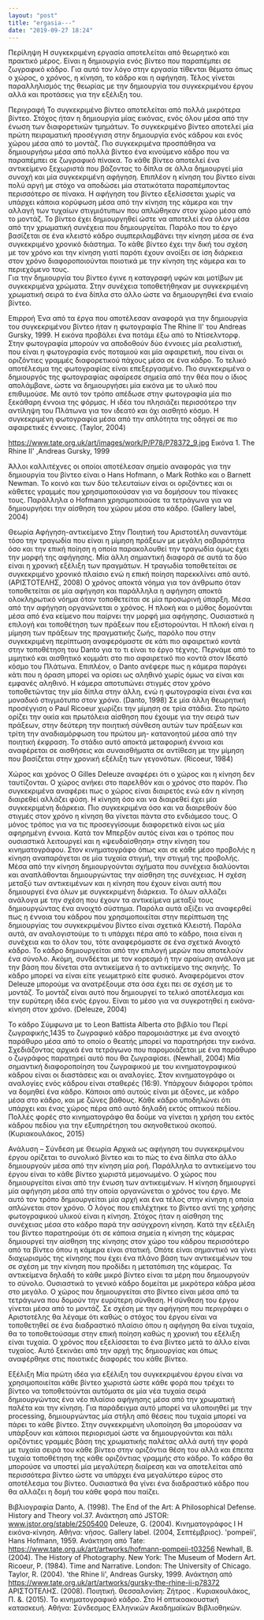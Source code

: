 ```yaml
---
layout: "post"
title: "ergasia---"
date: "2019-09-27 18:24"
---
```

Περίληψη
Η συγκεκριμένη εργασία αποτελείται από θεωρητικό και πρακτικό μέρος. Είναι η δημιουργία ενός βίντεο που παραπέμπει σε ζωγραφικό κάδρο. Για αυτό τον λόγο στην εργασία τίθενται θέματα όπως ο χώρος, ο χρόνος, η κίνηση, το κάδρο και η αφήγηση.  Τέλος γίνεται παραλληλισμός της θεωρίας με την δημιουργία του συγκεκριμένου έργου αλλά και προτάσεις για την εξέλιξη του.

Περιγραφή
Το συγκεκριμένο βίντεο αποτελείται από πολλά μικρότερα βίντεο. Στόχος ήταν η δημιουργία μίας εικόνας, ενός όλου μέσα από την ένωση των διαφορετικών τμημάτων. Το συγκεκριμένο βίντεο αποτελεί μία πρώτη πειραματική προσέγγιση στην δημιουργία ενός κάδρου και ενός χώρου μέσα από το μοντάζ. Πιο συγκεκριμένα προσπάθησα να δημιουργήσω μέσα από πολλά βίντεο ένα κινούμενο κάδρο που να παραπέμπει σε ζωγραφικό πίνακα. Το κάθε βίντεο αποτελεί ένα αντικείμενο ξεχωριστά που βάζοντας το δίπλα σε άλλα δημιουργεί μία συνοχή και μία συγκεκριμένη αφήγηση.  Επιπλέον η κίνηση του βίντεο είναι πολύ αργή με στόχο να αποδώσει μία στατικότατα παραπέμποντας  περισσότερο σε πίνακα. Η αφήγηση του βίντεο εξελίσσεται χωρίς να υπάρχει κάποια κορύφωση μέσα από την κίνηση της κάμερα και την αλλαγή των τυχαίων στιγμιότυπων που απλώθηκαν στον χώρο μέσα από το μοντάζ.
Το βίντεο έχει δημιουργηθεί ώστε να αποτελεί ένα όλον μέσα από την χρωματική συνέχεια που δημιουργείται. Παρόλο που το έργο βασίζεται σε ένα κλειστό κάδρο συμπεριλαμβάνει την κίνηση μέσα σε ένα συγκεκριμένο χρονικό διάστημα. Το κάθε βίντεο έχει την δική του σχέση με τον χρόνο και την κίνηση γιατί παρότι έχουν ανοίξει σε ίση διάρκεια στον χρόνο διαφοροποιούνται ποιοτικά με την κίνηση της κάμερα και το περιεχόμενο τους.  
Για την δημιουργία του βίντεο έγινε η καταγραφή υφών και μοτίβων με συγκεκριμένα χρώματα. Στην συνέχεια τοποθετήθηκαν με συγκεκριμένη χρωματική σειρά το ένα δίπλα στο άλλο ώστε να δημιουργηθεί ένα ενιαίο βίντεο.

Επιρροή
Ένα από τα έργα που αποτέλεσαν αναφορά για την δημιουργία του συγκεκριμένου βίντεο ήταν η φωτογραφία The Rhine II' του Andreas Gursky, 1999. Η εικόνα προβάλει ένα ποτάμι έξω από το Ντίσελντορφ. Στην φωτογραφία μπορούν να αποδοθούν δύο έννοιες μία ρεαλιστική, που είναι  η φωτογραφία ενός ποταμιού και μία αφαιρετική, που είναι οι οριζόντιες γραμμές διαφορετικού πάχους μέσα σε ένα κάδρο. Το τελικό αποτέλεσμα της φωτογραφίας είναι επεξεργασμένο.  Πιο συγκεκριμένα ο δημιουργός της φωτογραφίας αφαίρεσε σημεία από την θέα που ο ίδιος απολάμβανε, ώστε να δημιουργήσει μία εικόνα με το υλικό που επιθυμούσε.  Με αυτό τον τρόπο απέδωσε στην φωτογραφία μία πιο ξεκάθαρη έννοια της φόρμας. Η ιδέα του πλησιάζει περισσότερο την αντίληψη του Πλάτωνα για τον  ιδεατό και όχι αισθητό κόσμο. Η συγκεκριμένη φωτογραφία μέσα από την απλότητα της οδηγεί σε πιο αφαιρετικές έννοιες. (Taylor, 2004)

https://www.tate.org.uk/art/images/work/P/P78/P78372_9.jpg
Εικόνα 1. The Rhine II' ,Andreas Gursky, 1999

Άλλοι καλλιτέχνες οι οποίοι αποτέλεσαν σημείο αναφοράς για την δημιουργία του βίντεο είναι ο Hans Hofmann, ο Mark Rothko και ο Barnett Newman. Το κοινό και των δύο τελευταίων είναι οι οριζόντιες και οι κάθετες γραμμές που χρησιμοποιούσαν για να δομήσουν του πίνακες τους.  Παράλληλα ο Hofmann χρησιμοποιούσε τα τετράγωνα για να δημιουργήσει την αίσθηση του χώρου μέσα στο κάδρο. (Gallery label, 2004)


Θεωρία
Αφήγηση-αντικείμενο
 Στην Ποιητική του Αριστοτέλη συναντάμε τόσο την τραγωδία που είναι η μίμηση πράξεων με μεγάλη σοβαρότητα όσο και την επική ποίηση η οποία παρακολουθεί την τραγωδία όμως έχει την μορφή της αφήγησης. Μία άλλη σημαντική διαφορά σε αυτά τα δύο είναι η χρονική εξέλιξη των πραγμάτων. Η τραγωδία τοποθετείται σε συγκεκριμένο χρονικό πλαίσιο ενώ η επική ποίηση παρεκκλίνει από αυτό. (ΑΡΙΣΤΟΤΕΛΗΣ, 2008)  Ο χρόνος αποκτά νόημα για τον άνθρωπο όταν τοποθετείται σε μία αφήγηση και παράλληλα η αφήγηση αποκτά ολοκληρωτικό νόημα όταν τοποθετείται σε μία προσωρινή ύπαρξη. Μέσα από την αφήγηση οργανώνεται ο χρόνος. Η πλοκή και ο μύθος δομούνται μέσα από ένα κείμενο που παίρνει την μορφή μια αφήγησης. Ουσιαστικά η επιλογή και τοποθέτηση των πράξεων που εξιστορούνται. H πλοκή είναι η μίμηση των πράξεων της πραγματικής ζωής, παρόλο που στην συγκεκριμένη περίπτωση αναφερόμαστε σε κάτι πιο αφαιρετικό κοντά στην τοποθέτηση του Danto για το τι είναι το έργο τέχνης. Περνάμε από το μιμητικό και αισθητικό κομμάτι στο πιο αφαιρετικό πιο κοντά στον Ιδεατό κόσμο του Πλάτωνα. Επιπλέον, ο Danto ανέφερε πως η κάμερα παράγει κάτι που η όραση μπορεί να ορίσει ως αληθινό χωρίς όμως να είναι και εμφανές αληθινό. Η κάμερα αποτυπώνει στιγμές στον χρόνο τοποθετώντας την μία δίπλα στην άλλη, ενώ η φωτογραφία είναι ένα και μοναδικό στιγμιότυπο στον χρόνο. (Danto, 1998)   Σε μία άλλη θεωρητική προσέγγιση ο Paul Ricoeur χωρίζει την μίμηση σε τρία στάδια. Στο πρώτο ορίζει την οικία και πρωτόλεια αίσθηση που έχουμε για την σειρά των πράξεων, στην δεύτερη την ποιητική σύνθεση αυτών των πράξεων και τρίτη την  αναδιαμόρφωση του πρώτου μη- κατανοητού μέσα από την ποιητική έκφραση. Το στάδιο αυτό αποκτά μεταφορική έννοια και αναφέρεται σε αισθήσεις και συναισθήματα σε αντίθεση με την μίμηση που βασίζεται στην χρονική εξέλιξη των γεγονότων. (Ricoeur, 1984)

Χώρος και χρόνος
Ο Gilles Deleuze αναφέρει ότι ο χώρος και η κίνηση δεν ταυτίζονται. Ο χώρος ανήκει στο παρελθόν και ο χρόνος στο παρόν. Πιο συγκεκριμένα αναφέρει πως ο χώρος είναι διαιρετός ενώ εάν η κίνηση διαιρεθεί αλλάζει φύση. Η κίνηση όσο και να διαιρεθεί έχει μία συγκεκριμένη διάρκεια. Πιο συγκεκριμένα όσο και να διαιρεθούν δύο στιγμές στον χρόνο η κίνηση θα γίνεται πάντα στο ενδιάμεσο τους. Ο μόνος τρόπος για να τις προσεγγίσουμε διαφορετικά είναι ως μία αφηρημένη έννοια. Κατά τον Μπερξόν αυτός είναι και ο τρόπος που ουσιαστικά λειτουργεί και η «ψευδαίσθηση» στην κίνηση του κινηματογράφου.
Στον κινηματογράφο όπως και σε κάθε μέσο προβολής η κίνηση αναπαράγεται σε μία τυχαία στιγμή, την στιγμή της προβολής. Μέσα από την κίνηση δημιουργούνται σχήματα που συνέχεια διαλύονται και αναπλάθονται δημιουργώντας την αίσθηση της συνέχειας. Η σχέση μεταξύ των αντικειμένων και η κίνηση που έχουν είναι αυτή που δημιουργεί ένα όλων με συγκεκριμένη διάρκεια. Το όλων αλλάζει ανάλογα με την σχέση που έχουν τα αντικείμενα μεταξύ τους δημιουργώντας ένα ανοιχτό σύστημα.
Παρόλα αυτά αξίζει να αναφερθεί πως η έννοια του κάδρου που χρησιμοποιείται στην περίπτωση της δημιουργίας του συγκεκριμένου βίντεο είναι σχετικά Κλειστή. Παρόλα αυτά, αν αναλογιστούμε το τι υπάρχει πέρα από το κάδρο, ποια είναι η συνέχεια και το όλον του, τότε αναφερόμαστε σε ένα σχετικά Ανοιχτό κάδρο.  Το κάδρο δημιουργείται από την επιλογή μερών που αποτελούν ένα σύνολο. Ακόμη, συνδέεται με τον κορεσμό ή την αραίωση ανάλογα με την βάση που δίνεται στα αντικείμενα ή το αντικείμενο της σκηνής.  Το κάδρο μπορεί να είναι είτε γεωμετρικό είτε φυσικό.
Αναφερόμενοι στον  Deleuze μπορούμε να ανατρέξουμε στα όσα έχει πει σε σχέση με το μοντάζ. Το μοντάζ είναι αυτό που δημιουργεί το τελικό αποτέλεσμα και την ευρύτερη ιδέα ενός έργου.  Είναι το μέσο για να συγκροτηθεί η εικόνα-κίνηση στον χρόνο. (Deleuze, 2004)

Το κάδρο
Σύμφωνα με το Leon Battista Alberta στο βιβλίο του Περί ζωγραφικής,1435 το ζωγραφικό κάδρο παρομοιάστηκε με ένα ανοιχτό παράθυρο μέσα από το οποίο ο θεατής μπορεί να παρατηρήσει την εικόνα. Σχεδιάζοντας αρχικά ένα τετράγωνο που παρομοιάζεται με ένα παράθυρο ο ζωγράφος παρατηρεί αυτό που θα ζωγραφίσει. (Newhall, 2004)  Μία σημαντική διαφοροποίηση του ζωγραφικού με του κινηματογραφικού κάδρου είναι οι διαστάσεις και οι αναλογίες. Στον κινηματογράφο οι αναλογίες ενός κάδρου είναι σταθερές (16:9). Υπάρχουν διάφοροι τρόποι να δομηθεί ένα κάδρο. Κάποιοι από αυτούς είναι με άξονες, με κάδρο μέσα στο κάδρο, και με ζώνες βάθους. Κάθε κάδρο υποδηλώνει ότι υπάρχει και ένας χώρος πέρα από αυτό δηλαδή εκτός οπτικού πεδίου.  Πολλές φορές στο κινηματογράφο θα δούμε να γίνεται η χρήση του εκτός κάδρου πεδίου για την εξυπηρέτηση του σκηνοθετικού σκοπού. (Κυριακουλάκος, 2015)


Ανάλυση – Σύνδεση με Θεωρία
Αρχικά ως αφήγηση του συγκεκριμένου έργου ορίζεται το συνολικό βίντεο και το πώς το ένα δίπλα στο άλλο δημιουργούν μέσα από την κίνηση μία ροή. Παράλληλα το αντικείμενο του έργου είναι το κάθε βίντεο χωριστά μεμονωμένο. Ο χώρος που δημιουργείται είναι από την ένωση των αντικειμένων. Η κίνηση δημιουργεί μία αφήγηση μέσα από την οποία οργανώνεται ο χρόνος του έργο. Με αυτό τον τρόπο δημιουργείται μία αρχή και ένα τέλος στην κίνηση η οποία απλώνεται στον χρόνο.
Ο λόγος που επιλέχτηκε το βίντεο αντί της χρήσης φωτογραφικού υλικού είναι η κίνηση. Στόχος ήταν η αίσθηση της συνέχειας μέσα στο κάδρο παρά την ασύγχρονη κίνηση. Κατά την εξέλιξη του βίντεο παρατηρούμε ότι σε κάποια σημεία η κίνηση της κάμερας δημιουργεί την αίσθηση της κίνησης στον χώρο του κάδρου περισσότερο από τα βίντεο όπου η κάμερα είναι στατική. Οπότε είναι σημαντικό να γίνει διαχωρισμός της κίνησης που έχει ένα πλάνο βάση των αντικειμένων του σε σχέση με την κίνηση που προδίδει η μετατόπιση της κάμερας.
Τα αντικείμενα δηλαδή το κάθε μικρό βίντεο είναι τα μέρη που δημιουργούν το σύνολο. Ουσιαστικά το γενικό κάδρο δομείται με μικρότερα κάδρα μέσα στο μεγάλο. Ο χώρος που δημιουργείται στο βίντεο είναι μέσα από τα τετράγωνα που δομούν την ευρύτερη σύνθεση. Η σύνθεση του έργου γίνεται μέσα από το μοντάζ.
Σε σχέση με την αφήγηση που περιγράφει ο Αριστοτέλης  θα λέγαμε ότι καθώς ο στόχος του έργου είναι να τοποθετηθεί σε ένα διαδραστικό πλαίσιο όπου η αφήγηση θα είναι τυχαία, θα το τοποθετούσαμε στην επική ποίηση καθώς η χρονική του εξέλιξη είναι τυχαία. Ο χρόνος που εξελίσσεται το ένα βίντεο μετά το άλλο είναι τυχαίος. Αυτό ξεκινάει από την αρχή της δημιουργίας και όπως αναφέρθηκε στις ποιοτικές διαφορές του κάθε βίντεο.

Εξέλιξη
Μία πρώτη ιδέα για εξέλιξη του συγκεκριμένου έργου είναι να χρησιμοποιείται κάθε βίντεο χωριστά ώστε κάθε φορά που τρέχει το βίντεο να τοποθετούνται αυτόματα σε μία νέα τυχαία σειρά δημιουργώντας ένα νέο πλαίσιο αφήγησης μέσα από την χρωματική παλέτα και την κίνηση. Για παράδειγμα αυτό μπορεί να υλοποιηθεί με την processing, δημιουργώντας μία στήλη από θέσεις που τυχαία μπορεί να πάρει το κάθε βίντεο. Στην συγκεκριμένη υλοποίηση θα μπορούσαν να υπάρξουν και κάποιοι περιορισμοί ώστε να δημιουργούνται και πάλι οριζόντιες γραμμές βάση της χρωματικής παλέτας αλλά αυτή την φορά με τυχαία σειρά του κάθε βίντεο στην οριζόντια θέση του αλλά και έπειτα τυχαία τοποθέτηση της κάθε οριζόντιας γραμμής στο κάδρο. Το κάδρο θα μπορούσε να υποστεί μία μεγαλύτερη διαίρεση και να αποτελείται από περισσότερα βίντεο ώστε να υπάρχει ένα μεγαλύτερο εύρος στο αποτέλεσμα του βίντεο.  Ουσιαστικά θα γίνει ένα διαδραστικό κάδρο που θα αλλάζει η δομή του κάθε φορά που παίζει.

Βιβλιογραφία
Danto, A. (1998). The End of the Art: A Philosophical Defense. History and Theory vol.37. Ανάκτηση από JSTOR: www.jstor.org/stable/2505400
Deleuze, G. (2004). Κινηματογράφος Ι Η εικόνα-κίνηση. Αθήνα: νήσος.
Gallery label. (2004, Σεπτέμβριος). 'pompeii', Hans Hofmann, 1959. Ανάκτηση από Tate: https://www.tate.org.uk/art/artworks/hofmann-pompeii-t03256
Newhall, B. (2004). The History of Photography. New York: The Museum of Modern Art.
Ricoeur, P. (1984). Time and Narrative. London: The University of Chicago.
Taylor, R. (2004). 'the Rhine Ii', Andreas Gursky, 1999. Ανάκτηση από https://www.tate.org.uk/art/artworks/gursky-the-rhine-ii-p78372
ΑΡΙΣΤΟΤΕΛΗΣ. (2008). Ποιητική. Θεσσαλονίκη: Ζήτρος .
Κυριακουλάκος, Π. &. (2015). Το κινηματογραφικό κάδρο. Στο Η οπτικοακουστική κατασκευή. Αθήνα: Σύνδεσμος Ελληνικών Ακαδημαϊκών Βιβλιοθηκών.
